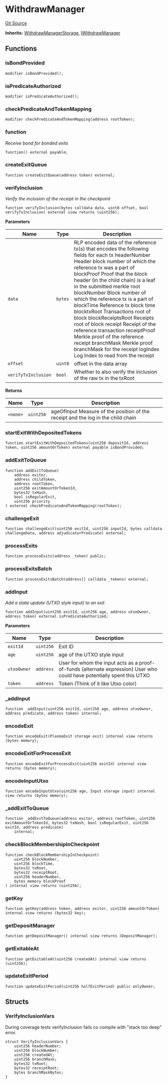 # WithdrawManager
[Git Source](https://github.com/TOKnetwork/contracts/blob/155f729fd8db0676297384375468d4d45b8aa44e/contracts/root/withdrawManager/WithdrawManager.sol)

**Inherits:**
[WithdrawManagerStorage](/contracts/root/withdrawManager/WithdrawManagerStorage.sol/contract.WithdrawManagerStorage.md), [IWithdrawManager](/contracts/root/withdrawManager/IWithdrawManager.sol/contract.IWithdrawManager.md)


## Functions
### isBondProvided


```solidity
modifier isBondProvided();
```

### isPredicateAuthorized


```solidity
modifier isPredicateAuthorized();
```

### checkPredicateAndTokenMapping


```solidity
modifier checkPredicateAndTokenMapping(address rootToken);
```

### function

*Receive bond for bonded exits*


```solidity
function() external payable;
```

### createExitQueue


```solidity
function createExitQueue(address token) external;
```

### verifyInclusion

*Verify the inclusion of the receipt in the checkpoint*


```solidity
function verifyInclusion(bytes calldata data, uint8 offset, bool verifyTxInclusion) external view returns (uint256);
```
**Parameters**

|Name|Type|Description|
|----|----|-----------|
|`data`|`bytes`|RLP encoded data of the reference tx(s) that encodes the following fields for each tx headerNumber Header block number of which the reference tx was a part of blockProof Proof that the block header (in the child chain) is a leaf in the submitted merkle root blockNumber Block number of which the reference tx is a part of blockTime Reference tx block time blocktxRoot Transactions root of block blockReceiptsRoot Receipts root of block receipt Receipt of the reference transaction receiptProof Merkle proof of the reference receipt branchMask Merkle proof branchMask for the receipt logIndex Log Index to read from the receipt|
|`offset`|`uint8`|offset in the data array|
|`verifyTxInclusion`|`bool`|Whether to also verify the inclusion of the raw tx in the txRoot|

**Returns**

|Name|Type|Description|
|----|----|-----------|
|`<none>`|`uint256`|ageOfInput Measure of the position of the receipt and the log in the child chain|


### startExitWithDepositedTokens


```solidity
function startExitWithDepositedTokens(uint256 depositId, address token, uint256 amountOrToken) external payable isBondProvided;
```

### addExitToQueue


```solidity
function addExitToQueue(
    address exitor,
    address childToken,
    address rootToken,
    uint256 exitAmountOrTokenId,
    bytes32 txHash,
    bool isRegularExit,
    uint256 priority
) external checkPredicateAndTokenMapping(rootToken);
```

### challengeExit


```solidity
function challengeExit(uint256 exitId, uint256 inputId, bytes calldata challengeData, address adjudicatorPredicate) external;
```

### processExits


```solidity
function processExits(address _token) public;
```

### processExitsBatch


```solidity
function processExitsBatch(address[] calldata _tokens) external;
```

### addInput

*Add a state update (UTXO style input) to an exit*


```solidity
function addInput(uint256 exitId, uint256 age, address utxoOwner, address token) external isPredicateAuthorized;
```
**Parameters**

|Name|Type|Description|
|----|----|-----------|
|`exitId`|`uint256`|Exit ID|
|`age`|`uint256`|age of the UTXO style input|
|`utxoOwner`|`address`|User for whom the input acts as a proof-of-funds (alternate expression) User who could have potentially spent this UTXO|
|`token`|`address`|Token (Think of it like Utxo color)|


### _addInput


```solidity
function _addInput(uint256 exitId, uint256 age, address utxoOwner, address predicate, address token) internal;
```

### encodeExit


```solidity
function encodeExit(PlasmaExit storage exit) internal view returns (bytes memory);
```

### encodeExitForProcessExit


```solidity
function encodeExitForProcessExit(uint256 exitId) internal view returns (bytes memory);
```

### encodeInputUtxo


```solidity
function encodeInputUtxo(uint256 age, Input storage input) internal view returns (bytes memory);
```

### _addExitToQueue


```solidity
function _addExitToQueue(address exitor, address rootToken, uint256 exitAmountOrTokenId, bytes32 txHash, bool isRegularExit, uint256 exitId, address predicate)
    internal;
```

### checkBlockMembershipInCheckpoint


```solidity
function checkBlockMembershipInCheckpoint(
    uint256 blockNumber,
    uint256 blockTime,
    bytes32 txRoot,
    bytes32 receiptRoot,
    uint256 headerNumber,
    bytes memory blockProof
) internal view returns (uint256);
```

### getKey


```solidity
function getKey(address token, address exitor, uint256 amountOrToken) internal view returns (bytes32 key);
```

### getDepositManager


```solidity
function getDepositManager() internal view returns (DepositManager);
```

### getExitableAt


```solidity
function getExitableAt(uint256 createdAt) internal view returns (uint256);
```

### updateExitPeriod


```solidity
function updateExitPeriod(uint256 halfExitPeriod) public onlyOwner;
```

## Structs
### VerifyInclusionVars
During coverage tests verifyInclusion fails co compile with "stack too deep" error.


```solidity
struct VerifyInclusionVars {
    uint256 headerNumber;
    uint256 blockNumber;
    uint256 createdAt;
    uint256 branchMask;
    bytes32 txRoot;
    bytes32 receiptRoot;
    bytes branchMaskBytes;
}
```

